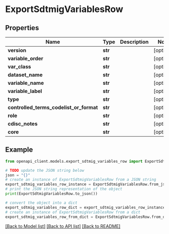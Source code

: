 # ExportSdtmigVariablesRow


## Properties

Name | Type | Description | Notes
------------ | ------------- | ------------- | -------------
**version** | **str** |  | [optional] 
**variable_order** | **str** |  | [optional] 
**var_class** | **str** |  | [optional] 
**dataset_name** | **str** |  | [optional] 
**variable_name** | **str** |  | [optional] 
**variable_label** | **str** |  | [optional] 
**type** | **str** |  | [optional] 
**controlled_terms_codelist_or_format** | **str** |  | [optional] 
**role** | **str** |  | [optional] 
**cdisc_notes** | **str** |  | [optional] 
**core** | **str** |  | [optional] 

## Example

```python
from openapi_client.models.export_sdtmig_variables_row import ExportSdtmigVariablesRow

# TODO update the JSON string below
json = "{}"
# create an instance of ExportSdtmigVariablesRow from a JSON string
export_sdtmig_variables_row_instance = ExportSdtmigVariablesRow.from_json(json)
# print the JSON string representation of the object
print(ExportSdtmigVariablesRow.to_json())

# convert the object into a dict
export_sdtmig_variables_row_dict = export_sdtmig_variables_row_instance.to_dict()
# create an instance of ExportSdtmigVariablesRow from a dict
export_sdtmig_variables_row_from_dict = ExportSdtmigVariablesRow.from_dict(export_sdtmig_variables_row_dict)
```
[[Back to Model list]](../README.md#documentation-for-models) [[Back to API list]](../README.md#documentation-for-api-endpoints) [[Back to README]](../README.md)


